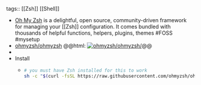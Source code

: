 tags:: [[Zsh]] [[Shell]]

- [Oh My Zsh](https://ohmyz.sh/) is a delightful, open source, community-driven framework for managing your [[Zsh]] configuration. It comes bundled with thousands of helpful functions, helpers, plugins, themes #FOSS #mysetup
- [ohmyzsh/ohmyzsh](https://github.com/ohmyzsh/ohmyzsh/)
  @@html: <a href="https://github.com/ohmyzsh/ohmyzsh/"><img src="https://github-readme-stats-astronomer.vercel.app/api/pin/?username=ohmyzsh&repo=ohmyzsh&theme=tokyonight" alt="ohmyzsh/ohmyzsh/"/></a>@@
-
- Install
	- ```bash
	  # you must have Zsh installed for this to work
	  sh -c "$(curl -fsSL https://raw.githubusercontent.com/ohmyzsh/ohmyzsh/master/tools/install.sh)"
	  ```
